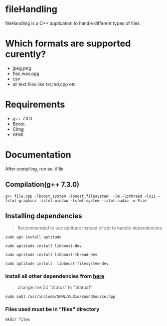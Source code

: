 # fileHandling
fileHandling is a C++ application to handle different types of files

# Which formats are supported curently?
- jpeg,png
- flac,wav,ogg
- csv
- all text files like txt,md,cpp etc

# Requirements
- g++ 7.3.0
- Boost
- CImg 
- SFML

# Documentation
After compiling, run as ./File

## Compilation(g++ 7.3.0)
```g++ file.cpp -lboost_system -lboost_filesystem  -lm -lpthread -lX11 -lsfml-graphics -lsfml-window -lsfml-system -lsfml-audio -o File```


## Installing dependencies

>Recommended to use aptitude instead of apt to handle dependencies

```sudo apt install aptitude```

```sudo aptitude install libboost-dev```

```sudo aptitude install libboost-thread-dev```

```sudo aptitude install  libboost-filesystem-dev```

### Install all other dependencies from [here](https://gist.github.com/NoobsArePeople2/8086528)



> change line 50 "Status" to "Status1"

```sudo subl /usr/include/SFML/Audio/SoundSource.hpp```

### Files used must be in "files" directory

```mkdir files```